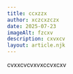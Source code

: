 ```yaml
---
title: ccxzzx
author: xczcxzczx
date: 2025-07-23
imageAlt: fzcxv
description: cxvxcv
layout: article.njk
---
```

cvxxcvcvxvxccvxcxv